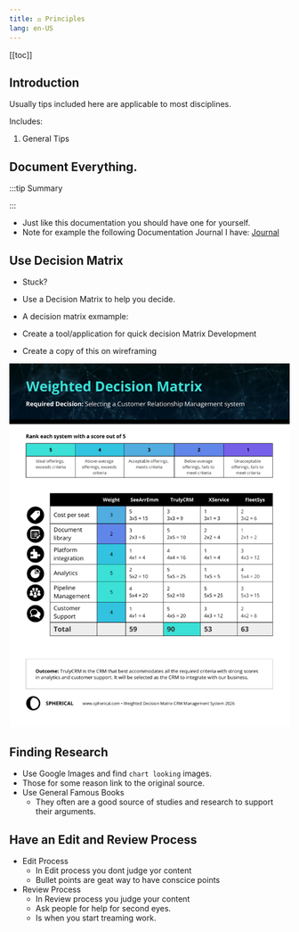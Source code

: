 ```yaml
---
title: ⚖️ Principles
lang: en-US
---
```


[[toc]]

## Introduction

Usually tips included here are applicable to most disciplines.

Includes:
1. General Tips


## Document Everything.

:::tip Summary

:::

- Just like this documentation you should have one for yourself.
- Note for example the following Documentation Journal I have: [Journal](/journal/)

## Use Decision Matrix

- Stuck?
- Use a Decision Matrix to help you decide.
- A decision matrix exmample:
- Create a tool/application for quick decision Matrix Development

- Create a copy of this on wireframing

![](./../.vuepress/public/img/2023-09-18-14-51-54.png)


## Finding Research

- Use Google Images and find `chart looking` images.
- Those for some reason link to the original source.
- Use General Famous Books
  - They often are a good source of studies and research to support their arguments.



## Have an Edit and Review Process

- Edit Process
  - In Edit process you dont judge yor content
  - Bullet points are geat way to have conscice points
- Review Process
  - In Review process you judge your content
  - Ask people for help for second eyes.
  - Is when you start treaming work.


